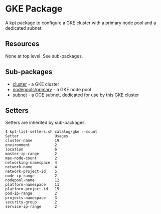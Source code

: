 # GKE Package

A kpt package to configure a GKE cluster with a primary node pool and a dedicated subnet.

## Resources

None at top level. See sub-packages.

## Sub-packages

- [cluster](/catalog/gke/cluster/) - a GKE cluster
- [nodepools/primary](/catalog/gke/nodepools/primary/) - a GKE node pool
- [subnet](/catalog/gke/subnet/) - a GCE subnet, dedicated for use by this GKE cluster

## Setters

Setters are inherited by sub-packages.

```
$ kpt-list-setters.sh catalog/gke --count
Setter                Usages
cluster-name          19
environment           2
location              6
master-ip-range       2
max-node-count        2
networking-namespace  4
network-name          4
network-project-id    5
node-ip-range         2
nodepool-name         12
platform-namespace    11
platform-project-id   15
pod-ip-range          2
projects-namespace    3
security-group        2
service-ip-range      2
```
